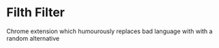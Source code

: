 # Filth Filter
Chrome extension which humourously replaces bad language with with a random alternative
